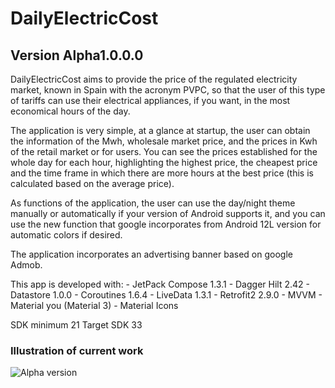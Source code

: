 # DailyElectricCost

## Version Alpha1.0.0.0

DailyElectricCost aims to provide the price of the regulated electricity market, known in Spain with
the acronym PVPC, so that the user of this type of tariffs can use their electrical appliances, if you 
want, in the most economical hours of the day.

The application is very simple, at a glance at startup, the user can obtain the information of the
Mwh, wholesale market price, and the prices in Kwh of the retail market or for users. You can see the
prices established for the whole day for each hour, highlighting the highest price, the cheapest price
and the time frame in which there are more hours at the best price (this is calculated based on the
average price).

As functions of the application, the user can use the day/night theme manually or automatically if
your version of Android supports it, and you can use the new function that google incorporates from
Android 12L version for automatic colors if desired.

The application incorporates an advertising banner based on google Admob.

This app is developed with:
    - JetPack Compose 1.3.1
    - Dagger Hilt 2.42
    - Datastore 1.0.0
    - Coroutines 1.6.4
    - LiveData 1.3.1
    - Retrofit2 2.9.0
    - MVVM
    - Material you (Material 3)
    - Material Icons

SDK minimum 21
Target SDK 33

### Illustration of current work

![Alpha version](https://github.com/JorgeAgulloM/DailyElectricCost/blob/main/Ilustrations/Alpha_DailyElecticCost.gif)